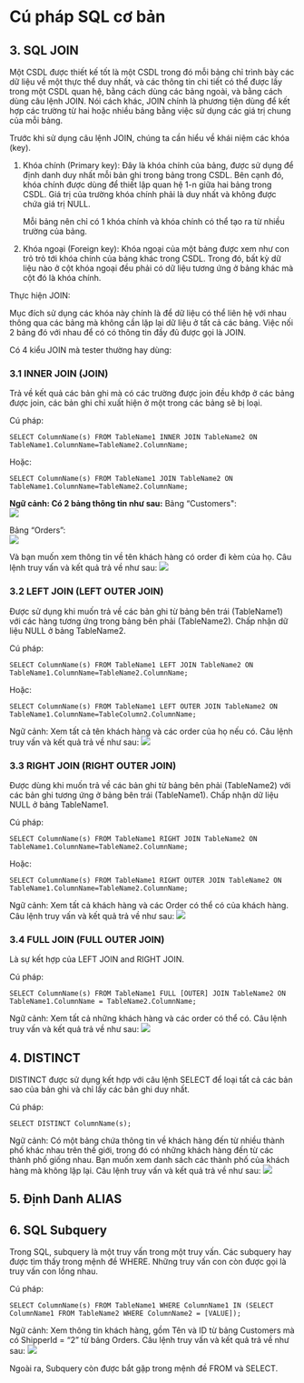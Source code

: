 # Cú pháp SQL cơ bản

## 3. SQL JOIN
Một CSDL được thiết kế tốt là một CSDL trong đó mỗi bảng chỉ trình bày các dữ liệu về một thực thể duy nhất, và các thông tin chi tiết có thể được lấy trong một CSDL quan hệ, bằng cách dùng các bảng ngoài, và bằng cách dùng câu lệnh JOIN. Nói cách khác, JOIN chính là phương tiện dùng để kết hợp các trường từ hai hoặc nhiều bảng bằng việc sử dụng các giá trị chung của mỗi bảng.

Trước khi sử dụng câu lệnh JOIN, chúng ta cần hiểu về khái niệm các khóa (key).

1. Khóa chính (Primary key):
    Đây là khóa chính của bảng, được sử dụng để định danh duy nhất mỗi bản ghi trong bảng trong CSDL. Bên cạnh đó, khóa chính được dùng để thiết lập quan hệ 1-n giữa hai bảng trong CSDL. Giá trị của trường khóa chính phải là duy nhất và không được chứa giá trị NULL.

    Mỗi bảng nên chỉ có 1 khóa chính và khóa chính có thể tạo ra từ nhiều trường của bảng.

2. Khóa ngoại (Foreign key):
Khóa ngoại của một bảng được xem như con trỏ trỏ tới khóa chính của bảng khác trong CSDL. Trong đó, bất kỳ dữ liệu nào ở cột khóa ngoại đều phải có dữ liệu tương ứng ở bảng khác mà cột đó là khóa chính.

Thực hiện JOIN:

Mục đích sử dụng các khóa này chính là để dữ liệu có thể liên hệ với nhau thông qua các bảng mà không cần lặp lại dữ liệu ở tất cả các bảng. Việc nối 2 bảng đó với nhau để có có thông tin đầy đủ được gọi là JOIN.

Có 4 kiểu JOIN mà tester thường hay dùng:
### 3.1 INNER JOIN (JOIN)
Trả về kết quả các bản ghi mà có các trường được join đều khớp ở các bảng được join, các bản ghi chỉ xuất hiện ở một trong các bảng sẽ bị loại.

Cú pháp:
```
SELECT ColumnName(s) FROM TableName1 INNER JOIN TableName2 ON TableName1.ColumnName=TableName2.ColumnName;
```
Hoặc:
```
SELECT ColumnName(s) FROM TableName1 JOIN TableName2 ON TableName1.ColumnName=TableName2.ColumnName;
```

**Ngữ cảnh: Có 2 bảng thông tin như sau:**
Bảng “Customers":<br>
![](images/e77e887d-57d1-4766-855c-316faaad9c0c.webp)

Bảng “Orders”:<br>
![](images/62aa19a4-8c52-4241-b274-1a6805b0ad2d.webp)

Và bạn muốn xem thông tin về tên khách hàng có order đi kèm của họ. Câu lệnh truy vấn và kết quả trả về như sau:
![](images/fc448306-5426-4531-8994-53ed9e6d77fb.webp)

### 3.2 LEFT JOIN (LEFT OUTER JOIN)
Được sử dụng khi muốn trả về các bản ghi từ bảng bên trái (TableName1) với các hàng tương ứng trong bảng bên phải (TableName2). Chấp nhận dữ liệu NULL ở bảng TableName2.

Cú pháp:
```
SELECT ColumnName(s) FROM TableName1 LEFT JOIN TableName2 ON TableName1.ColumnName=TableName2.ColumnName;
```

Hoặc:
```
SELECT ColumnName(s) FROM TableName1 LEFT OUTER JOIN TableName2 ON TableName1.ColumnName=TableColumn2.ColumnName;
```
Ngữ cảnh: Xem tất cả tên khách hàng và các order của họ nếu có. Câu lệnh truy vấn và kết quả trả về như sau:
![](images/5fedc928-124f-4ae2-9eeb-a7bebae022bf.webp)

### 3.3 RIGHT JOIN (RIGHT OUTER JOIN)
Được dùng khi muốn trả về các bản ghi từ bảng bên phải (TableName2) với các bản ghi tương ứng ở bảng bên trái (TableName1). Chấp nhận dữ liệu NULL ở bảng TableName1.

Cú pháp:
```
SELECT ColumnName(s) FROM TableName1 RIGHT JOIN TableName2 ON TableName1.ColumnName=TableName2.ColumnName;
```
Hoặc:
```
SELECT ColumnName(s) FROM TableName1 RIGHT OUTER JOIN TableName2 ON TableName1.ColumnName=TableName2.ColumnName;
```
Ngữ cảnh: Xem tất cả khách hàng và các Order có thể có của khách hàng. Câu lệnh truy vấn và kết quả trả về như sau:
![](images/a1d63db9-2e7a-457a-86bf-dfd86034b103.webp)

### 3.4 FULL JOIN (FULL OUTER JOIN)
Là sự kết hợp của LEFT JOIN and RIGHT JOIN.

Cú pháp:
```
SELECT ColumnName(s) FROM TableName1 FULL [OUTER] JOIN TableName2 ON TableName1.ColumnName = TableName2.ColumnName;
```
Ngữ cảnh: Xem tất cả những khách hàng và các order có thể có. Câu lệnh truy vấn và kết quả trả về như sau:
![](images/4754d7d0-2870-403d-a59b-9c306af1f5d2.webp)

## 4. DISTINCT
DISTINCT được sử dụng kết hợp với câu lệnh SELECT để loại tất cả các bản sao của bản ghi và chỉ lấy các bản ghi duy nhất.

Cú pháp:
```
SELECT DISTINCT ColumnName(s);
```
Ngữ cảnh: Có một bảng chứa thông tin về khách hàng đến từ nhiều thành phố khác nhau trên thế giới, trong đó có những khách hàng đến từ các thành phố giống nhau. Bạn muốn xem danh sách các thành phố của khách hàng mà không lặp lại. Câu lệnh truy vấn và kết quả trả về như sau:
![](images/196a84ad-b405-42d7-8e64-e30141ab2aa0.webp)

## 5. Định Danh ALIAS
## 6. SQL Subquery

Trong SQL, subquery là một truy vấn trong một truy vấn. Các subquery hay được tìm thấy trong mệnh đề WHERE. Những truy vấn con còn được gọi là truy vấn con lồng nhau.

Cú pháp:
```
SELECT ColumnName(s) FROM TableName1 WHERE ColumnName1 IN (SELECT ColumnName1 FROM TableName2 WHERE ColumnName2 = [VALUE]);
```
Ngữ cảnh: Xem thông tin khách hàng, gồm Tên và ID từ bảng Customers mà có ShipperId = “2” từ bảng Orders. Câu lệnh truy vấn và kết quả trả về như sau:
![](images/c6012e64-da9c-4ab2-a86a-e654451cbb15.webp)

Ngoài ra, Subquery còn được bắt gặp trong mệnh đề FROM và SELECT.

